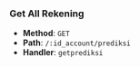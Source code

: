### Get All Rekening

- **Method**: `GET`
- **Path**: `/:id_account/prediksi`
- **Handler**: `getprediksi`
